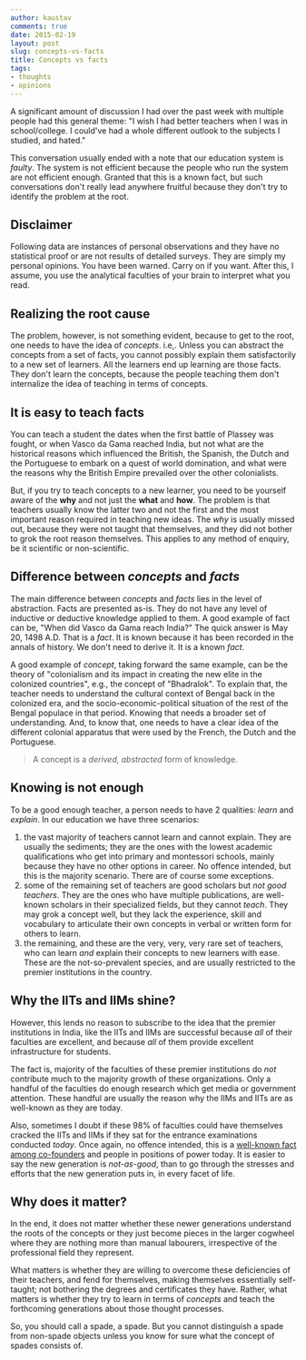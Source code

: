 ```yaml
---
author: kaustav
comments: true
date: 2015-02-19
layout: post
slug: concepts-vs-facts
title: Concepts vs facts
tags:
- thoughts
- opinions
---
```


A significant amount of discussion I had over the past week with multiple people had this general theme: "I wish I had better teachers when I was in school/college. I could've had a whole different outlook to the subjects I studied, and hated."

This conversation usually ended with a note that our education system is _faulty_. The system is not efficient because the people who run the system are not efficient enough. Granted that this is a known fact, but such conversations don't really lead anywhere fruitful because they don't try to identify the problem at the root.

## Disclaimer

Following data are instances of personal observations and they have no statistical proof or are not results of detailed surveys. They are simply my personal opinions. You have been warned. Carry on if you want. After this, I assume, you use the analytical faculties of your brain to interpret what you read.

## Realizing the root cause

The problem, however, is not something evident, because to get to the root, one needs to have the idea of _concepts_. i.e,. Unless you can abstract the concepts from a set of facts, you cannot possibly explain them satisfactorily to a new set of learners. All the learners end up learning are those facts. They don't learn the concepts, because the people teaching them don't internalize the idea of teaching in terms of concepts.

## It is easy to teach facts

You can teach a student the dates when the first battle of Plassey was fought, or when Vasco da Gama reached India, but not what are the historical reasons which influenced the British, the Spanish, the Dutch and the Portuguese to embark on a quest of world domination, and what were the reasons why the British Empire prevailed over the other colonialists.

But, if you try to teach concepts to a new learner, you need to be yourself aware of the **why** and not just the **what** and **how**. The problem is that teachers usually know the latter two and not the first and the most important reason required in teaching new ideas. The _why_ is usually missed out, because they were not taught that themselves, and they did not bother to grok the root reason themselves. This applies to any method of enquiry, be it scientific or non-scientific.

## Difference between _concepts_ and _facts_

The main difference between _concepts_ and _facts_ lies in the level of abstraction. Facts are presented as-is. They do not have any level of inductive or deductive knowledge applied to them. A good example of fact can be, "When did Vasco da Gama reach India?" The quick answer is May 20, 1498 A.D. That is a _fact_. It is known because it has been recorded in the annals of history. We don't need to derive it. It is a known _fact_.

A good example of _concept_, taking forward the same example, can be the theory of "colonialism and its impact in creating the new elite in the colonized countries", e.g., the concept of "Bhadralok". To explain that, the teacher needs to understand the cultural context of Bengal back in the colonized era, and the socio-economic-political situation of the rest of the Bengal populace in that period. Knowing that needs a broader set of understanding. And, to know that, one needs to have a clear idea of the different colonial apparatus that were used by the French, the Dutch and the Portuguese.

> A concept is a _derived, abstracted_ form of knowledge.

## Knowing is not enough

To be a good enough teacher, a person needs to have 2 qualities: _learn_ and _explain_. In our education we have three scenarios:

1. the vast majority of teachers cannot learn and cannot explain. They are usually the sediments; they are the ones with the lowest academic qualifications who get into primary and montessori schools, mainly because they have no other options in career. No offence intended, but this is the majority scenario. There are of course some exceptions.
2. some of the remaining set of teachers are good scholars but _not good teachers_. They are the ones who have multiple publications, are well-known scholars in their specialized fields, but they cannot _teach_. They may grok a concept well, but they lack the experience, skill and vocabulary to articulate their own concepts in verbal or written form for others to learn.
3. the remaining, and these are the very, very, very rare set of teachers, who can learn _and_ explain their concepts to new learners with ease. These are the not-so-prevalent species, and are usually restricted to the premier institutions in the country.

## Why the IITs and IIMs shine?

However, this lends no reason to subscribe to the idea that the premier institutions in India, like the IITs and IIMs are successful because _all_ of their faculties are excellent, and because _all_ of them provide excellent infrastructure for students.

The fact is, majority of the faculties of these premier institutions do _not_ contribute much to the majority growth of these organizations. Only a handful of the faculties do enough research which get media or government attention. These handful are usually the reason why the IIMs and IITs are as well-known as they are today.

Also, sometimes I doubt if these 98% of faculties could have themselves cracked the IITs and IIMs if they sat for the entrance examinations conducted _today_. Once again, no offence intended, this is a [well-known fact among co-founders](http://yourstory.com/2015/01/techie-tuesdays-mohit-saxena-inmobi/) and people in positions of power today. It is easier to say the new generation is _not-as-good_, than to go through the stresses and efforts that the new generation puts in, in every facet of life.

## Why does it matter?

In the end, it does not matter whether these newer generations understand the roots of the concepts or they just become pieces in the larger cogwheel where they are nothing more than manual labourers, irrespective of the professional field they represent.

What matters is whether they are willing to overcome these deficiencies of their teachers, and fend for themselves, making themselves essentially self-taught; not bothering the degrees and certificates they have. Rather, what matters is whether they try to learn in terms of _concepts_ and teach the forthcoming generations about those thought processes.

So, you should call a spade, a spade. But you cannot distinguish a spade from non-spade objects unless you know for sure what the concept of spades consists of.
